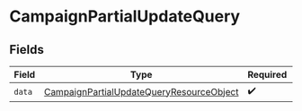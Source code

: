 # CampaignPartialUpdateQuery


## Fields

| Field                                                                                                           | Type                                                                                                            | Required                                                                                                        | Description                                                                                                     |
| --------------------------------------------------------------------------------------------------------------- | --------------------------------------------------------------------------------------------------------------- | --------------------------------------------------------------------------------------------------------------- | --------------------------------------------------------------------------------------------------------------- |
| `data`                                                                                                          | [CampaignPartialUpdateQueryResourceObject](../../models/components/CampaignPartialUpdateQueryResourceObject.md) | :heavy_check_mark:                                                                                              | N/A                                                                                                             |